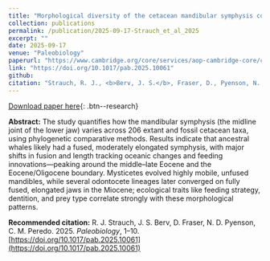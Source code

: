 ```yaml
---
title: "Morphological diversity of the cetacean mandibular symphysis coincides with novel modes of aquatic feeding"
collection: publications
permalink: /publication/2025-09-17-Strauch_et_al_2025
excerpt: ""
date: 2025-09-17
venue: "Paleobiology"
paperurl: "https://www.cambridge.org/core/services/aop-cambridge-core/content/view/E26D07190859FF4B606098AACF19F246/S0094837325100614a.pdf/morphological-diversity-of-the-cetacean-mandibular-symphysis-coincides-with-novel-modes-of-aquatic-feeding.pdf"
link: "https://doi.org/10.1017/pab.2025.10061"
github:
citation: "Strauch, R. J., <b>Berv, J. S.</b>, Fraser, D., Pyenson, N. D., & Peredo, C. M. (2025). Morphological diversity of the cetacean mandibular symphysis coincides with novel modes of aquatic feeding. <i>Paleobiology</i>. doi: <a href=\"https://doi.org/10.1017/pab.2025.10061\">10.1017/pab.2025.10061</a>"
---
```


[Download paper here](https://www.cambridge.org/core/services/aop-cambridge-core/content/view/E26D07190859FF4B606098AACF19F246/S0094837325100614a.pdf/morphological-diversity-of-the-cetacean-mandibular-symphysis-coincides-with-novel-modes-of-aquatic-feeding.pdf){: .btn--research}

**Abstract:** The study quantifies how the mandibular symphysis (the midline joint of the lower jaw) varies across 206 extant and fossil cetacean taxa, using phylogenetic comparative methods. Results indicate that ancestral whales likely had a fused, moderately elongated symphysis, with major shifts in fusion and length tracking oceanic changes and feeding innovations—peaking around the middle–late Eocene and the Eocene/Oligocene boundary. Mysticetes evolved highly mobile, unfused mandibles, while several odontocete lineages later converged on fully fused, elongated jaws in the Miocene; ecological traits like feeding strategy, dentition, and prey type correlate strongly with these morphological patterns.

**Recommended citation:** R. J. Strauch, J. S. Berv, D. Fraser, N. D. Pyenson, C. M. Peredo. 2025. *Paleobiology*, 1–10. [https://doi.org/10.1017/pab.2025.10061](https://doi.org/10.1017/pab.2025.10061)
